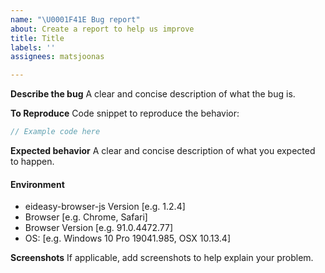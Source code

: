 ```yaml
---
name: "\U0001F41E Bug report"
about: Create a report to help us improve
title: Title
labels: ''
assignees: matsjoonas

---
```


<!-- Click "Preview" for a more readable version --

Before filing a new issue:
- Make sure your issue isn't already [reported](https://github.com/eideasy/eideasy-browser-js/issues).
-->

**Describe the bug**
A clear and concise description of what the bug is.

**To Reproduce**
Code snippet to reproduce the behavior:
```js
// Example code here
```

**Expected behavior**
A clear and concise description of what you expected to happen.

#### Environment
 - eideasy-browser-js Version [e.g. 1.2.4]
 - Browser [e.g. Chrome, Safari]
 - Browser Version [e.g. 91.0.4472.77]
 - OS: [e.g. Windows 10 Pro 19041.985, OSX 10.13.4]

**Screenshots**
If applicable, add screenshots to help explain your problem.
